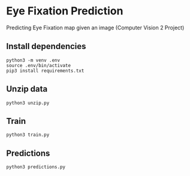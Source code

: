 # Eye Fixation Prediction

Predicting Eye Fixation map given an image (Computer Vision 2 Project)

## Install dependencies

```
python3 -m venv .env
source .env/bin/activate
pip3 install requirements.txt
```

## Unzip data

```
python3 unzip.py
```

## Train

```
python3 train.py
```

## Predictions

```
python3 predictions.py
```